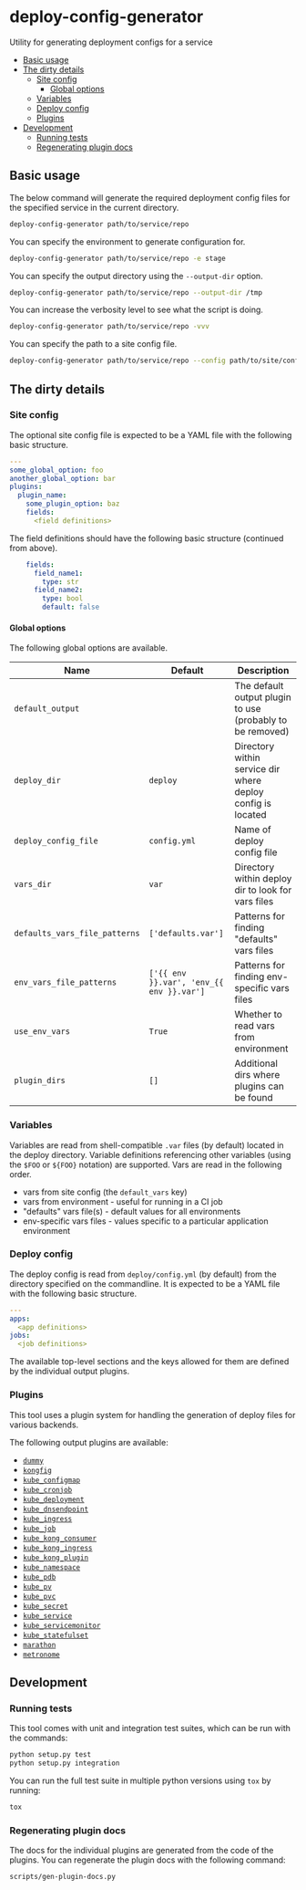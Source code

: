 # deploy-config-generator

Utility for generating deployment configs for a service

* [Basic usage](#basic-usage)
* [The dirty details](#the-dirty-details)
  * [Site config](#site-config)
    * [Global options](#global-options)
  * [Variables](#variables)
  * [Deploy config](#deploy-config)
  * [Plugins](#plugins)
* [Development](#development)
  * [Running tests](#running-tests)
  * [Regenerating plugin docs](#regenerating-plugin-docs)

## Basic usage

The below command will generate the required deployment config files for the specified service in the current directory.

```bash
deploy-config-generator path/to/service/repo
```

You can specify the environment to generate configuration for.

```bash
deploy-config-generator path/to/service/repo -e stage
```

You can specify the output directory using the `--output-dir` option.

```bash
deploy-config-generator path/to/service/repo --output-dir /tmp
```

You can increase the verbosity level to see what the script is doing.

```bash
deploy-config-generator path/to/service/repo -vvv
```

You can specify the path to a site config file.

```bash
deploy-config-generator path/to/service/repo --config path/to/site/config.yml
```

## The dirty details

### Site config

The optional site config file is expected to be a YAML file with the following basic structure.

```yaml
---
some_global_option: foo
another_global_option: bar
plugins:
  plugin_name:
    some_plugin_option: baz
    fields:
      <field definitions>
```

The field definitions should have the following basic structure (continued from above).

```yaml
    fields:
      field_name1:
        type: str
      field_name2:
        type: bool
        default: false
```

#### Global options

The following global options are available.

Name | Default | Description
--- | --- | ---
`default_output` | | The default output plugin to use (probably to be removed)
`deploy_dir` | `deploy` | Directory within service dir where deploy config is located
`deploy_config_file` | `config.yml` | Name of deploy config file
`vars_dir` | `var` | Directory within deploy dir to look for vars files
`defaults_vars_file_patterns` | `['defaults.var']` | Patterns for finding "defaults" vars files
`env_vars_file_patterns` | `['{{ env }}.var', 'env_{{ env }}.var']` | Patterns for finding env-specific vars files
`use_env_vars` | `True` | Whether to read vars from environment
`plugin_dirs` | `[]` | Additional dirs where plugins can be found

### Variables

Variables are read from shell-compatible `.var` files (by default) located in the deploy directory. Variable
definitions referencing other variables (using the `$FOO` or `${FOO}` notation) are supported. Vars are read
in the following order.

* vars from site config (the `default_vars` key)
* vars from environment - useful for running in a CI job
* "defaults" vars file(s) - default values for all environments
* env-specific vars files - values specific to a particular application environment

### Deploy config

The deploy config is read from `deploy/config.yml` (by default) from the directory specified on the
commandline. It is expected to be a YAML file with the following basic structure.

```yaml
---
apps:
  <app definitions>
jobs:
  <job definitions>
```

The available top-level sections and the keys allowed for them are defined by the individual output
plugins.

### Plugins

This tool uses a plugin system for handling the generation of deploy files for various backends.

The following output plugins are available:

* [`dummy`](docs/plugin_dummy.md)
* [`kongfig`](docs/plugin_kongfig.md)
* [`kube_configmap`](docs/plugin_kube_configmap.md)
* [`kube_cronjob`](docs/plugin_kube_cronjob.md)
* [`kube_deployment`](docs/plugin_kube_deployment.md)
* [`kube_dnsendpoint`](docs/plugin_kube_dnsendpoint.md)
* [`kube_ingress`](docs/plugin_kube_ingress.md)
* [`kube_job`](docs/plugin_kube_job.md)
* [`kube_kong_consumer`](docs/plugin_kube_kong_consumer.md)
* [`kube_kong_ingress`](docs/plugin_kube_kong_ingress.md)
* [`kube_kong_plugin`](docs/plugin_kube_kong_plugin.md)
* [`kube_namespace`](docs/plugin_kube_namespace.md)
* [`kube_pdb`](docs/plugin_kube_pdb.md)
* [`kube_pv`](docs/plugin_kube_pv.md)
* [`kube_pvc`](docs/plugin_kube_pvc.md)
* [`kube_secret`](docs/plugin_kube_secret.md)
* [`kube_service`](docs/plugin_kube_service.md)
* [`kube_servicemonitor`](docs/plugin_kube_servicemonitor.md)
* [`kube_statefulset`](docs/plugin_kube_statefulset.md)
* [`marathon`](docs/plugin_marathon.md)
* [`metronome`](docs/plugin_metronome.md)

## Development

### Running tests

This tool comes with unit and integration test suites, which can be run with the commands:

```bash
python setup.py test
python setup.py integration
```

You can run the full test suite in multiple python versions using `tox` by running:

```bash
tox
```

### Regenerating plugin docs

The docs for the individual plugins are generated from the code of the plugins. You can regenerate the plugin docs
with the following command:

```bash
scripts/gen-plugin-docs.py
```

